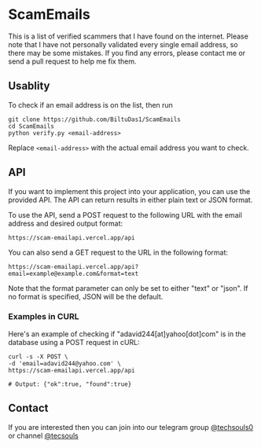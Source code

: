 # ScamEmails
This is a list of verified scammers that I have found on the internet. Please note that I have not personally validated every single email address, so there may be some mistakes. If you find any errors, please contact me or send a pull request to help me fix them.

## Usablity
To check if an email address is on the list, then run
```
git clone https://github.com/BiltuDas1/ScamEmails
cd ScamEmails
python verify.py <email-address>
```
Replace `<email-address>` with the actual email address you want to check.

## API
If you want to implement this project into your application, you can use the provided API. The API can return results in either plain text or JSON format.

To use the API, send a POST request to the following URL with the email address and desired output format:
```
https://scam-emailapi.vercel.app/api
```

You can also send a GET request to the URL in the following format:
```
https://scam-emailapi.vercel.app/api?email=example@example.com&format=text
```
Note that the format parameter can only be set to either "text" or "json". If no format is specified, JSON will be the default.

### Examples in CURL

Here's an example of checking if "adavid244[at]yahoo[dot]com" is in the database using a POST request in cURL:
```
curl -s -X POST \
-d 'email=adavid244@yahoo.com' \
https://scam-emailapi.vercel.app/api

# Output: {"ok":true, "found":true}
```

## Contact
If you are interested then you can join into our telegram group [@techsouls0](https://telegram.me/techsouls0) or channel [@tecsouls](https://telegram.me/tecsouls)
